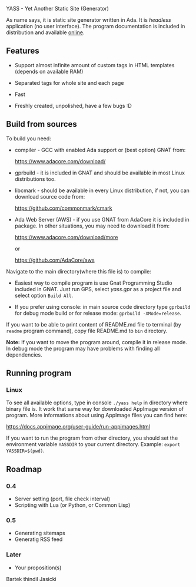 YASS - Yet Another Static Site (Generator)

As name says, it is static site generator written in Ada. It is *headless*
application (no user interface). The program documentation is included in
distribution and available [online](https://thindil.github.io/yass/).

## Features

* Support almost infinite amount of custom tags in HTML templates (depends
  on available RAM)

* Separated tags for whole site and each page

* Fast

* Freshly created, unpolished, have a few bugs :D

## Build from sources

To build you need:

* compiler - GCC with enabled Ada support or (best option) GNAT from:

  https://www.adacore.com/download/

* gprbuild - it is included in GNAT and should be available in most Linux
  distributions too.

* libcmark - should be available in every Linux distribution, if not, you
  can download source code from:

  https://github.com/commonmark/cmark

* Ada Web Server (AWS) - if you use GNAT from AdaCore it is included in
  package. In other situations, you may need to download it from:

  https://www.adacore.com/download/more

  or

  https://github.com/AdaCore/aws

Navigate to the main directory(where this file is) to compile:

* Easiest way to compile program is use Gnat Programming Studio included in
  GNAT. Just run GPS, select *yass.gpr* as a project file and select option
  `Build All`.

* If you prefer using console: in main source code directory type `gprbuild`
  for debug mode build or for release mode: `gprbuild -XMode=release`.

If you want to be able to print content of README.md file to terminal (by
`readme` program command), copy file README.md to `bin` directory.

**Note:** If you want to move the program around, compile it in release mode. In
debug mode the program may have problems with finding all dependencies.

## Running program

### Linux

To see all available options, type in console `./yass help` in directory where
binary file is. It work that same way for downloaded AppImage version of
program. More informations about using AppImage files you can find here:

https://docs.appimage.org/user-guide/run-appimages.html

If you want to run the program from other directory, you should set the
environment variable `YASSDIR` to your current directory. Example:
`export YASSDIR=$(pwd)`.

## Roadmap

### 0.4

- Server setting (port, file check interval)
- Scripting with Lua (or Python, or Common Lisp)

### 0.5

- Generating sitemaps
- Generatig RSS feed

### Later

- Your proposition(s)

Bartek thindil Jasicki
